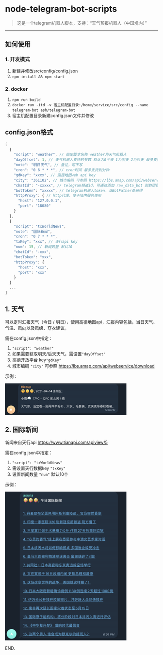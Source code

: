 # node-telegram-bot-scripts

> 这是一个telegram机器人脚本，支持：“天气预报机器人（中国境内）”

---

## 如何使用

### 1. 开发模式
1. 新建并修改src/config/config.json
2. `npm install && npm start`

### 2. docker
1. `npm run build`
2. `docker run -itd -v 宿主机配置目录:/home/service/src/config --name telegram-bot ash/telegram-bot`
3. 宿主机配置目录新建config.json文件并修改

## config.json格式

``` js
[
  {
    "script": "weather", // 指定脚本名称 weather为天气机器人
    "dayOffset": 1, // 天气机器人支持的参数 默认为0今天 1为明天 2为后天 最多支持至2
    "note": "明日天气", // 备注，可不写
    "cron": "0 6 * * *", // cron时间 最多支持到分钟
    "gdKey": "xxxx", // 高德地图web api key
    "city": "361102", // 城市编码 可参照 https://lbs.amap.com/api/webservice/download
    "chatId": "-xxxxx", // telegram频道id，可通过添加 raw_data_bot 到群组获得
    "botToken": "xxxxx", // telegram机器人token，从BotFather处获得
    "httpProxy": { // http代理，便于墙内服务使用
      "host": "127.0.0.1",
      "port": "18080"
    }
  },
  {
    "script": "txWorldNews",
    "note": "国际新闻",
    "cron": "0 7 * * *",
    "txKey": "xxx", // 天行api key
    "num": 15, // 新闻数量 默认10
    "chatId": "-xxx",
    "botToken": "xxx",
    "httpProxy": {
      "host": "xxx",
      "port": "xxx"
    }
  }
  ...
]
```
## 1. 天气

可以定时汇报天气（今日 / 明日），使用高德地图api，汇报内容包括，当日天气、气温、风向以及风级、穿衣建议。

需在config.json中指定：
1. `"script": "weather"`
2. 如果需要获取明天/后天天气，需设置`"dayOffset"`
3. 高德开放平台 key`"gdKey"`
3. 城市编码 `"city"` 可参照 https://lbs.amap.com/api/webservice/download

示例：   

<img src="https://raw.githubusercontent.com/Ash-sc/node-telegram-bot-scripts/main/weather-bot.png" alt="示例图片" width="400"/>


## 2. 国际新闻

新闻来自天行api https://www.tianapi.com/apiview/5

需在config.json中指定：
1. `"script": "txWorldNews"`
2. 需设置天行数据key `"txKey"`
3. 设置新闻数量 `"num"` 默认10个

示例：

<img src="https://raw.githubusercontent.com/Ash-sc/node-telegram-bot-scripts/main/txWorldNews-bot.png" alt="示例图片" width="400"/>


   
END.
